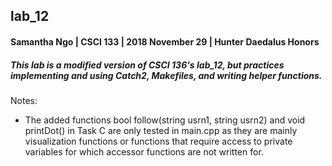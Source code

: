 ## lab_12
#### Samantha Ngo | CSCI 133 | 2018 November 29 | Hunter Daedalus Honors

##### This lab is a modified version of CSCI 136's lab_12, but practices implementing and using Catch2, Makefiles, and writing helper functions.

Notes:
- The added functions bool follow(string usrn1, string usrn2) and void printDot() in Task C are only tested in main.cpp as they are mainly visualization functions or functions that require access to private variables for which accessor functions are not written for.
